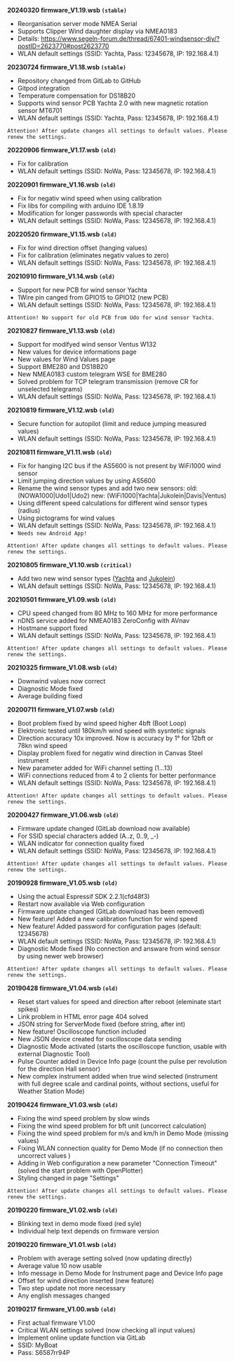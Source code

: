 **20240320 firmware_V1.19.wsb `(stable)`**

* Reorganisation server mode NMEA Serial
* Supports Clipper Wind daughter display via NMEA0183 
* Details: https://www.segeln-forum.de/thread/67401-windsensor-diy/?postID=2623770#post2623770
* WLAN default settings (SSID: Yachta, Pass: 12345678, IP: 192.168.4.1)

**20230724 firmware_V1.18.wsb `(stable)`**

* Repository changed from GitLab to GitHub
* Gitpod integration
* Temperature compensation for DS18B20
* Supports wind sensor PCB Yachta 2.0 with new magnetic rotation sensor MT6701 
* WLAN default settings (SSID: Yachta, Pass: 12345678, IP: 192.168.4.1)

`Attention! After update changes all settings to default values. Please renew the settings.`

**20220906 firmware_V1.17.wsb `(old)`**

* Fix for calibration
* WLAN default settings (SSID: NoWa, Pass: 12345678, IP: 192.168.4.1)

**20220901 firmware_V1.16.wsb `(old)`**

* Fix for negativ wind speed when using calibration
* Fix libs for compiling  with arduino IDE 1.8.19
* Modification for longer passwords with special character
* WLAN default settings (SSID: NoWa, Pass: 12345678, IP: 192.168.4.1)

**20220520 firmware_V1.15.wsb `(old)`**

* Fix for wind direction offset (hanging values)
* Fix for calibration (eliminates negativ values to zero)
* WLAN default settings (SSID: NoWa, Pass: 12345678, IP: 192.168.4.1)

**20210910 firmware_V1.14.wsb `(old)`**

* Support for new PCB for wind sensor Yachta
* 1Wire pin canged from GPIO15 to GPIO12 (new PCB)
* WLAN default settings (SSID: NoWa, Pass: 12345678, IP: 192.168.4.1)

`Attention! No support for old PCB from Udo for wind sensor Yachta.`

**20210827 firmware_V1.13.wsb `(old)`**

* Support for modifyed wind sensor Ventus W132
* New values for device informations page
* New values for Wind Values page
* Support BME280 and DS18B20
* New NMEA0183 custom telegram WSE for BME280
* Solved problem for TCP telegram transmission (remove CR for unselected telegrams)
* WLAN default settings (SSID: NoWa, Pass: 12345678, IP: 192.168.4.1)

**20210819 firmware_V1.12.wsb `(old)`**

* Secure function for autopilot (limit and reduce jumping measured values)
* WLAN default settings (SSID: NoWa, Pass: 12345678, IP: 192.168.4.1)

**20210811 firmware_V1.11.wsb `(old)`**

* Fix for hanging I2C bus if the AS5600 is not present by WiFi1000 wind sensor
* Limit jumping direction values by using AS5600
* Rename the wind sensor types and add two new sensors:
	old: (NOWA1000|Udo1|Udo2)
	new: (WiFi1000|Yachta|Jukolein|Davis|Ventus)
* Using different speed calculations for different wind sensor types (radius)
* Using pictograms for wind values
* WLAN default settings (SSID: NoWa, Pass: 12345678, IP: 192.168.4.1)
* `Needs new Android App!`

`Attention! After update changes all settings to default values. Please renew the settings.`

**20210805 firmware_V1.10.wsb `(critical)`**

* Add two new wind sensor types ([Yachta](https://www.thingiverse.com/thing:2261719) and [Jukolein](https://github.com/jukolein/NMEA0183-Windsensor))
* WLAN default settings (SSID: NoWa, Pass: 12345678, IP: 192.168.4.1)

**20210501 firmware_V1.09.wsb `(old)`**

* CPU speed changed from 80 MHz to 160 MHz for more performance
* nDNS service added for NMEA0183 ZeroConfig with AVnav
* Hostmane support fixed
* WLAN default settings (SSID: NoWa, Pass: 12345678, IP: 192.168.4.1)

`Attention! After update changes all settings to default values. Please renew the settings.`

**20210325 firmware_V1.08.wsb `(old)`**

* Downwind values now correct
* Diagnostic Mode fixed
* Average building fixed

**20200711 firmware_V1.07.wsb `(old)`**

* Boot problem fixed by wind speed higher 4bft (Boot Loop)
* Elektronic tested until 180km/h wind speed with sysntetic signals
* Direction accuracy 10x improved. Now is accuracy by 1° for 12bft or 78kn wind speed
* Display problem fixed for negativ wind direction in Canvas Steel instrument
* New parameter added for WiFi channel setting (1...13)
* WiFi connections reduced from 4 to 2 clients for better performance 
* WLAN default settings (SSID: NoWa, Pass: 12345678, IP: 192.168.4.1)

`Attention! After update changes all settings to default values. Please renew the settings.`


**20200427 firmware_V1.06.wsb `(old)`**

* Firmware update changed (GitLab download now available)
* For SSID special characters added (A..z, 0..9, _-)
* WLAN indicator for connection quality fixed
* WLAN default settings (SSID: NoWa, Pass: 12345678, IP: 192.168.4.1)

`Attention! After update changes all settings to default values. Please renew the settings.`


**20190928 firmware_V1.05.wsb `(old)`**

* Using the actual Espressif SDK 2.2.1(cfd48f3)
* Restart now available via Web configuration
* Firmware update changed (GitLab download has been removed)
* New feature! Added a new calibration function for wind speed
* New feature! Added password for configuration pages (default: 12345678)
* WLAN default settings (SSID: NoWa, Pass: 12345678, IP: 192.168.4.1)
* Diagnostic Mode fixed (No connection and answare from wind sensor by using newer web browser)

`Attention! After update changes all settings to default values. Please renew the settings.`

**20190428 firmware_V1.04.wsb `(old)`**

* Reset start values for speed and direction after reboot (eleminate start spikes)
* Link problem in HTML error page 404 solved
* JSON string for ServerMode fixed (before string, after int)
* New feature! Oscilloscope function included
* New JSON device created for oscilloscope data sending
* Diagnostic Mode activated (starts the oscilloscope function, usable with external Diagnostic Tool)
* Pulse Counter added in Device Info page (count the pulse per revolution for the direction Hall sensor)
* New complex instrument added when true wind selected (instrument with full degree scale and cardinal points, without sections, useful for Weather Station Mode)

**20190424 firmware_V1.03.wsb `(old)`**

* Fixing the wind speed problem by slow winds
* Fixing the wind speed problem for bft unit (uncorrect calculation)
* Fixing the wind speed problem for m/s and km/h in Demo Mode (missing values)
* Fixing WLAN connection quality for Demo Mode (if no connection then uncorrect values )
* Adding in Web configuration a new parameter "Connection Timeout" (solved the start problem with OpenPlotter)
* Styling changed in page "Settings"

`Attention! After update changes all settings to default values. Please renew the settings.`

**20190220 firmware_V1.02.wsb `(old)`**

* Blinking text in demo mode fixed (red syle)
* Individual help text depends on firmware version

**20190220 firmware_V1.01.wsb `(old)`**

* Problem with average setting solved (now updating directly)
* Average value 10 now usable
* Info message in Demo Mode for Instrument page and Device Info page
* Offset for wind direction inserted (new feature)
* Two step update not more necessary
* Any english messages changed

**20190217 firmware_V1.00.wsb `(old)`**

* First actual firmware V1.00
* Critical WLAN settings solved (now checking all input values)
* Implement online update function via GitLab
* SSID: MyBoat
* Pass: S6587rr94P

